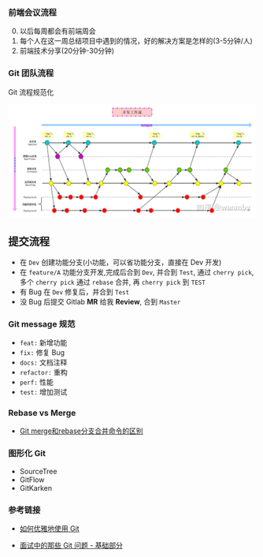 
### 前端会议流程

0. 以后每周都会有前端周会
1. 每个人在这一周总结项目中遇到的情况，好的解决方案是怎样的(3-5分钟/人)
2. 前端技术分享(20分钟-30分钟)


### Git 团队流程

Git 流程规范化

![](./images/gitFlow.jpeg)

## 提交流程

- 在 `Dev` 创建功能分支(小功能，可以省功能分支，直接在 Dev 开发)
- 在 `feature/A` 功能分支开发,完成后合到 `Dev`, 并合到 `Test`, 通过 `cherry pick`, 多个 `cherry pick` 通过 `rebase` 合并, 再 `cherry pick` 到 `TEST`
- 有 Bug 在 `Dev` 修复后，并合到 `Test`
- 没 Bug 后提交 Gitlab **MR** 给我 **Review**, 合到 `Master`




### Git message 规范

- `feat:` 新增功能
- `fix:` 修复 Bug
- `docs:` 文档注释
- `refactor:` 重构
- `perf:` 性能
- `test:` 增加测试

### Rebase vs Merge

- [Git merge和rebase分支合并命令的区别](https://juejin.cn/post/6844903603694469134)

### 图形化 Git

- SourceTree
- GitFlow
- GitKarken

### 参考链接

- [如何优雅地使用 Git](https://juejin.cn/post/6844903546104135694)

- [面试中的那些 Git 问题 - 基础部分](https://juejin.cn/post/6844903505333878798#heading-9)
